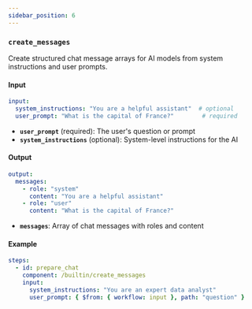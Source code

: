 ```yaml
---
sidebar_position: 6
---
```


### `create_messages`

Create structured chat message arrays for AI models from system instructions and user prompts.

#### Input

```yaml
input:
  system_instructions: "You are a helpful assistant"  # optional
  user_prompt: "What is the capital of France?"        # required
```

- **`user_prompt`** (required): The user's question or prompt
- **`system_instructions`** (optional): System-level instructions for the AI

#### Output

```yaml
output:
  messages:
    - role: "system"
      content: "You are a helpful assistant"
    - role: "user"
      content: "What is the capital of France?"
```

- **`messages`**: Array of chat messages with roles and content

#### Example

```yaml
steps:
  - id: prepare_chat
    component: /builtin/create_messages
    input:
      system_instructions: "You are an expert data analyst"
      user_prompt: { $from: { workflow: input }, path: "question" }
```